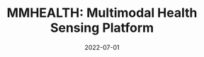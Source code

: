 ---
title: "MMHEALTH: Multimodal Health Sensing Platform"
collection: publications
permalink: /publication/2021-patent-1
date: 2022-07-01
venue: 'US Provisional Application 63/177,229'
citation: '<i>US Provisional Application 63/177,229</i>.
    <br />
    Kadambi, A., Jalilian, L., Abari, O., Cannesson, M., Kita, A., Chari, P., <b>Armouti, A.</b>'
---